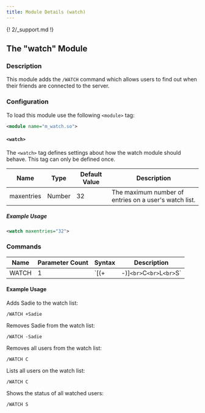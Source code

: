 ```yaml
---
title: Module Details (watch)
---
```


{! 2/_support.md !}

## The "watch" Module

### Description

This module adds the `/WATCH` command which allows users to find out when their friends are connected to the server.

### Configuration

To load this module use the following `<module>` tag:

```xml
<module name="m_watch.so">
```

#### `<watch>`

The `<watch>` tag defines settings about how the watch module should behave. This tag can only be defined once.

Name       | Type   | Default Value | Description
---------- | ------ | ------------- | -----------
maxentries | Number | 32            | The maximum number of entries on a user's watch list.

##### Example Usage

```xml
<watch maxentries="32">
```

### Commands

Name  | Parameter Count | Syntax                               | Description
----- | --------------- | ------------------------------------ | -----------
WATCH | 1               | `[(+|-)<nick>]`<br>`C`<br>`L`<br>`S` | Manipulates the contents of the executing user's watch list.

#### Example Usage

Adds Sadie to the watch list:

```plaintext
/WATCH +Sadie
```

Removes Sadie from the watch list:

```plaintext
/WATCH -Sadie
```

Removes all users from the watch list:

```plaintext
/WATCH C
```

Lists all users on the watch list:

```plaintext
/WATCH C
```

Shows the status of all watched users:

```plaintext
/WATCH S
```